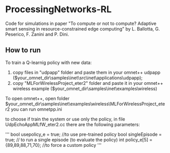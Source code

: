 # ProcessingNetworks-RL
Code for simulations in paper "To compute or not to compute? Adaptive smart sensing in resource-constrained edge computing" by L. Ballotta, G. Peserico, F. Zanini and P. Dini.

## How to run

To train a Q-learnig policy with new data:
1. copy files in "udpapp" folder and paste them in your omnet++ udpapp ($your_omnet_dir\samples\inet\src\inet\applications\udpapp);
2. copy "MLForWirelessProject_eter2" folder and paste it in your omnet++ wireless example ($your_omnet_dir\samples\inet\examples\wireless)

To open omnet++,
open folder $your_omnet_dir\samples\inet\examples\wireless\MLForWirelessProject_eter2
you can run omnetpp.ini

to choose if train the system or use only the policy, in file UdpEchoAppMLfW_eter2.cc there are the following parameters:

'''
bool usepolicy_e = true;  //to use pre-trained policy
bool singleEpisode = true; // to run a single episode (to evaluate the policy)
int policy_e[5] = {89,89,88,71,70}; //to force a custom policy
'''
